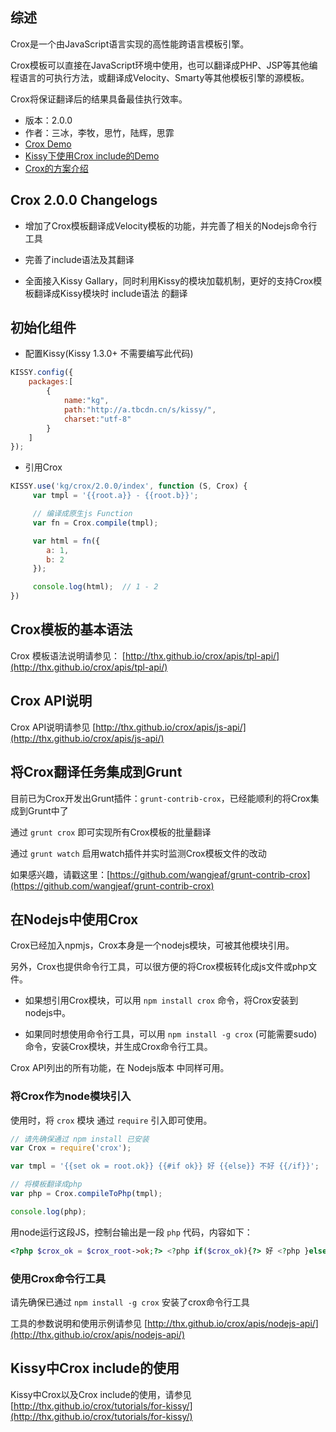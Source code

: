 ## 综述

Crox是一个由JavaScript语言实现的高性能跨语言模板引擎。

Crox模板可以直接在JavaScript环境中使用，也可以翻译成PHP、JSP等其他编程语言的可执行方法，或翻译成Velocity、Smarty等其他模板引擎的源模板。

Crox将保证翻译后的结果具备最佳执行效率。

* 版本：2.0.0
* 作者：三冰，李牧，思竹，陆辉，思霏
* [Crox Demo](http://kg.kissyui.com/crox/2.0.0/demo/index.html)
* [Kissy下使用Crox include的Demo](http://kg.kissyui.com/crox/2.0.0/demo/index-grunt.html)
* [Crox的方案介绍](https://github.com/thx/crox/blob/master/docs/crox_design_overview.md)

## Crox 2.0.0 Changelogs

- 增加了Crox模板翻译成Velocity模板的功能，并完善了相关的Nodejs命令行工具

- 完善了include语法及其翻译

- 全面接入Kissy Gallary，同时利用Kissy的模块加载机制，更好的支持Crox模板翻译成Kissy模块时 include语法 的翻译

## 初始化组件

- 配置Kissy(Kissy 1.3.0+ 不需要编写此代码)

```js
KISSY.config({
    packages:[
        {
            name:"kg",
            path:"http://a.tbcdn.cn/s/kissy/",
            charset:"utf-8"
        }
    ]
});
```

- 引用Crox

```js
KISSY.use('kg/crox/2.0.0/index', function (S, Crox) {
     var tmpl = '{{root.a}} - {{root.b}}';

     // 编译成原生js Function
     var fn = Crox.compile(tmpl);

     var html = fn({
        a: 1,
        b: 2
     });

     console.log(html);  // 1 - 2
})
```

## Crox模板的基本语法

Crox 模板语法说明请参见： [http://thx.github.io/crox/apis/tpl-api/](http://thx.github.io/crox/apis/tpl-api/)

## Crox API说明

Crox API说明请参见 [http://thx.github.io/crox/apis/js-api/](http://thx.github.io/crox/apis/js-api/)

## 将Crox翻译任务集成到Grunt

目前已为Crox开发出Grunt插件：`grunt-contrib-crox`，已经能顺利的将Crox集成到Grunt中了

通过 `grunt crox` 即可实现所有Crox模板的批量翻译

通过 `grunt watch` 启用watch插件并实时监测Crox模板文件的改动

如果感兴趣，请戳这里：[https://github.com/wangjeaf/grunt-contrib-crox](https://github.com/wangjeaf/grunt-contrib-crox)

## 在Nodejs中使用Crox

Crox已经加入npmjs，Crox本身是一个nodejs模块，可被其他模块引用。

另外，Crox也提供命令行工具，可以很方便的将Crox模板转化成js文件或php文件。

 - 如果想引用Crox模块，可以用 `npm install crox` 命令，将Crox安装到nodejs中。

 - 如果同时想使用命令行工具，可以用 `npm install -g crox` (可能需要sudo) 命令，安装Crox模块，并生成Crox命令行工具。

Crox API列出的所有功能，在 Nodejs版本 中同样可用。

### 将Crox作为node模块引入

使用时，将 `crox` 模块 通过 `require` 引入即可使用。

```js
// 请先确保通过 npm install 已安装
var Crox = require('crox');

var tmpl = '{{set ok = root.ok}} {{#if ok}} 好 {{else}} 不好 {{/if}}';

// 将模板翻译成php
var php = Crox.compileToPhp(tmpl);

console.log(php);
```

用node运行这段JS，控制台输出是一段 `php` 代码，内容如下：

```php
<?php $crox_ok = $crox_root->ok;?> <?php if($crox_ok){?> 好 <?php }else{?> 不好 <?php }?>
```

### 使用Crox命令行工具

请先确保已通过 `npm install -g crox` 安装了crox命令行工具

工具的参数说明和使用示例请参见 [http://thx.github.io/crox/apis/nodejs-api/](http://thx.github.io/crox/apis/nodejs-api/)

## Kissy中Crox include的使用

Kissy中Crox以及Crox include的使用，请参见 [http://thx.github.io/crox/tutorials/for-kissy/](http://thx.github.io/crox/tutorials/for-kissy/)